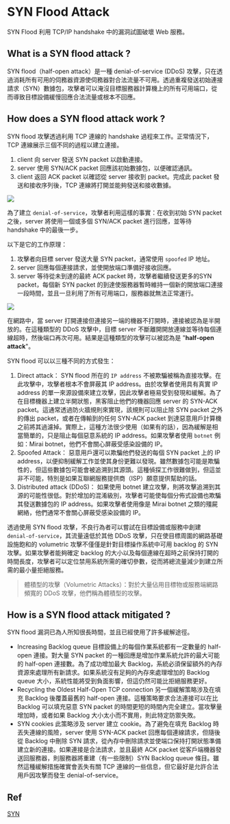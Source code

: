 # SYN Flood Attack
SYN Flood 利用 TCP/IP handshake 中的漏洞試圖破壞 Web 服務。

## What is a SYN flood attack ?
SYN flood（half-open attack）是一種 denial-of-service (DDoS) 攻擊，只在透過消耗所有可用的伺務器資源使伺務器對合法流量不可用。透過重複發送初始連接請求（SYN）數據包，攻擊者可以淹沒目標服務器計算機上的所有可用端口，從而導致目標設備緩慢回應合法流量或根本不回應。

## How does a SYN flood attack work ?
SYN flood 攻擊透過利用 TCP 連線的 handshake 過程來工作。正常情況下，TCP 連線展示三個不同的過程以建立連接。
1. client 向 server 發送 SYN packet 以啟動連接。
2. server 使用 SYN/ACK packet 回應該初始數據包，以便確認通訊。
3. client 返回 ACK packet 以確認從 server 接收到 packet。完成此 packet 發送和接收序列後，TCP 連線將打開並能夠發送和接收數據。

![](https://www.cloudflare.com/img/learning/ddos/syn-flood-ddos-attack/syn-flood-attack-ddos-attack-diagram-1.png)

為了建立 `denial-of-service`，攻擊者利用這樣的事實：在收到初始 SYN packet 之後，server 將使用一個或多個 SYN/ACK packet 進行回應，並等待 handshake 中的最後一步。

以下是它的工作原理：
1. 攻擊者向目標 server 發送大量 SYN packet，通常使用 `spoofed`  IP 地址。
2. server 回應每個連接請求，並使開放端口準備好接收回應。
3. server 等待從未到達的最終 ACK packet 時，攻擊者繼續發送更多的SYN packet，每個新 SYN packet 的到達使服務器暫時維持一個新的開放端口連接一段時間，並且一旦利用了所有可用端口，服務器就無法正常運行。

![](https://www.cloudflare.com/img/learning/ddos/syn-flood-ddos-attack/syn-flood-attack-ddos-attack-diagram-2.png)

在網路中，當 server 打開連接但連接另一端的機器不打開時，連接被認為是半開放的。在這種類型的 DDoS 攻擊中，目標 server 不斷離開開放連線並等待每個連線超時，然後端口再次可用。結果是這種類型的攻擊可以被認為是 "**half-open attack**"。

SYN flood 可以以三種不同的方式發生：
1. Direct attack：
SYN flood 所在的 `IP address` 不被欺騙被稱為直接攻擊。在此攻擊中，攻擊者根本不會屏蔽其 IP address。由於攻擊者使用具有真實 IP address 的單一來源設備來建立攻擊，因此攻擊者極易受到發現和緩解。為了在目標機器上建立半開狀態，黑客阻止他們的機器回應 server 的 SYN-ACK packet。這通常透過防火牆規則來實現，該規則可以阻止除 SYN packet 之外的傳出 packet，或者在傳輸到的任何 SYN-ACK packet 到達惡意用戶計算機之前將其過濾掉。實際上，這種方法很少使用（如果有的話），因為緩解是相當簡單的，只是阻止每個惡意系統的 IP address。如果攻擊者使用 `botnet` 例如：Mirai botnet，他們不會關心屏蔽受感染設備的 IP。
2. Spoofed Attack：
惡意用戶還可以欺騙他們發送的每個 SYN packet 上的 IP address，以便抑制緩解工作並使其身份更難以發現。雖然數據包可能是欺騙性的，但這些數據包可能會被追溯到其源頭。這種偵探工作很難做到，但這並非不可能，特別是如果互聯網服務提供商（ISP）願意提供幫助的話。
3. Distributed attack (DDoS)：
如果使用 botnet 建立攻擊，則將攻擊追溯到其源的可能性很低。對於增加的混淆級別，攻擊者可能使每個分佈式設備也欺騙其發送數據包的 IP address。如果攻擊者使用像是 Mirai botnet 之類的殭屍網絡，他們通常不會關心屏蔽受感染設備的 IP。

透過使用 SYN flood 攻擊，不良行為者可以嘗試在目標設備或服務中創建 `denial-of-service`，其流量遠低於其他 DDoS 攻擊，只在使目標周圍的網路基礎設施飽和的 volumetric 攻擊不僅僅是針對目標操作系統中可用 backlog 的 SYN 攻擊。如果攻擊者能夠確定 backlog 的大小以及每個連線在超時之前保持打開的時間長度，攻擊者可以定位禁用系統所需的確切參數，從而將總流量減少到建立所需的最小量拒絕服務。

>體積型的攻擊（Volumetric Attacks）：對於大量佔用目標物或服務端網路頻寬的 DDoS 攻擊，他們稱為體積型的攻擊。

## How is a SYN flood attack mitigated ?
SYN flood 漏洞已為人所知很長時間，並且已經使用了許多緩解途徑。
- Increasing Backlog queue
目標設備上的每個作業系統都有一定數量的 half-open 連接。對大量 SYN packet 的一種回應是增加作業系統允許的最大可能的 half-open 連接數。為了成功增加最大 Backlog，系統必須保留額外的內存資源來處理所有新請求。如果系統沒有足夠的內存來處理增加的 Backlog queue 大小，系統性能將受到負面影響，但這仍然可能比拒絕服務更好。
- Recycling the Oldest Half-Open TCP connection
另一個緩解策略涉及在填充 Backlog 後覆蓋最舊的 half-open 連接。這種策略要求合法連接可以在比 Backlog 可以填充惡意 SYN packet 的時間更短的時間內完全建立。當攻擊量增加時，或者如果 Backlog 大小太小而不實用，則此特定防禦失敗。
- SYN cookies
此策略涉及 server 建立 cookie。為了避免在填充 Backlog 時丟失連線的風險，server 使用 SYN-ACK packet 回應每個連線請求，但隨後從 Backlog 中刪除 SYN 請求，從內存中刪除請求並使端口保持打開狀態準備建立新的連接。如果連接是合法請求，並且最終 ACK packet 從客戶端機器發送回服務器，則服務器將重建（有一些限制）SYN Backlog queue 條目。雖然這種緩解措施確實會丟失有關 TCP 連線的一些信息，但它最好是允許合法用戶因攻擊而發生 denial-of-service。

## Ref
[SYN](https://www.itread01.com/articles/1476528936.html)
